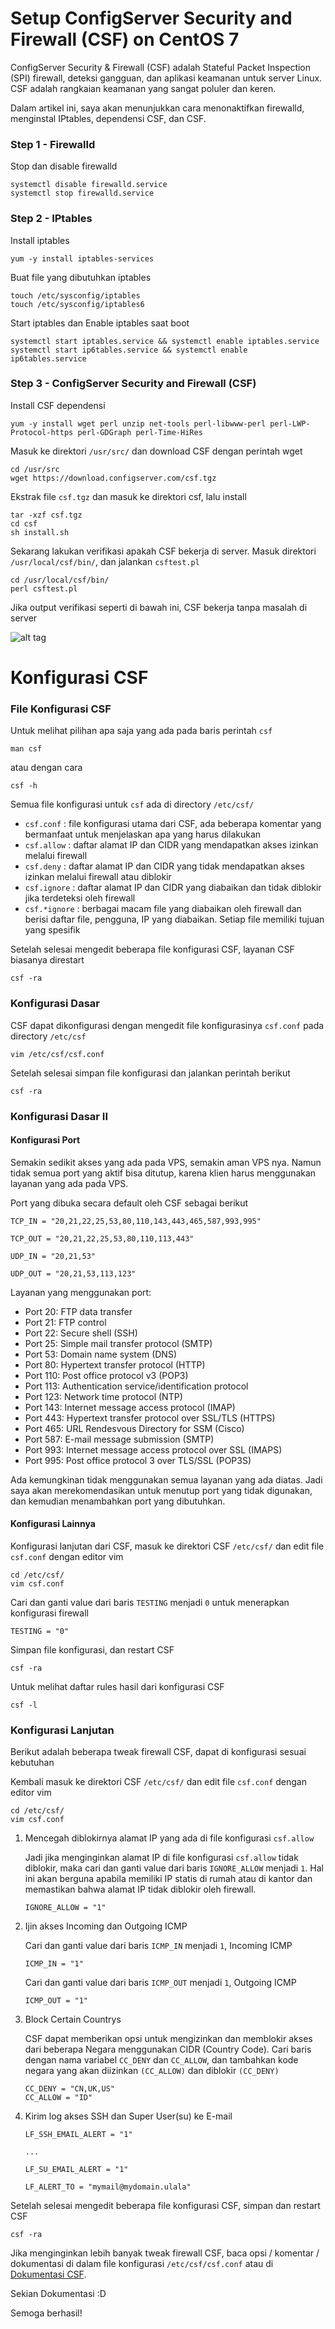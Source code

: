 # Setup ConfigServer Security and Firewall (CSF) on CentOS 7

ConfigServer Security & Firewall (CSF) adalah Stateful Packet Inspection (SPI) firewall, deteksi gangguan, dan aplikasi keamanan untuk server Linux. CSF adalah rangkaian keamanan yang sangat poluler dan keren.

Dalam artikel ini, saya akan menunjukkan cara menonaktifkan firewalld, menginstal IPtables, dependensi CSF, dan CSF.

### Step 1 - Firewalld

Stop dan disable firewalld

```shell
systemctl disable firewalld.service
systemctl stop firewalld.service
```

### Step 2 - IPtables

Install iptables

```shell
yum -y install iptables-services
```

Buat file yang dibutuhkan iptables

```shell
touch /etc/sysconfig/iptables
touch /etc/sysconfig/iptables6
```

Start iptables dan Enable iptables saat boot

```shell
systemctl start iptables.service && systemctl enable iptables.service
systemctl start ip6tables.service && systemctl enable ip6tables.service
```

### Step 3 - ConfigServer Security and Firewall (CSF)

Install CSF dependensi

```shell
yum -y install wget perl unzip net-tools perl-libwww-perl perl-LWP-Protocol-https perl-GDGraph perl-Time-HiRes
```

Masuk ke direktori `/usr/src/` dan download CSF dengan perintah wget

```shell
cd /usr/src
wget https://download.configserver.com/csf.tgz
```

Ekstrak file `csf.tgz` dan masuk ke direktori csf, lalu install

```shell
tar -xzf csf.tgz
cd csf
sh install.sh
```

Sekarang lakukan verifikasi apakah CSF bekerja di server. Masuk direktori `/usr/local/csf/bin/`, dan jalankan `csftest.pl`

```shell
cd /usr/local/csf/bin/
perl csftest.pl
```

Jika output verifikasi seperti di bawah ini, CSF bekerja tanpa masalah di server

![alt tag](https://github.com/tealinuxos/infrastruktur/blob/master/images/image002.png)

# Konfigurasi CSF

### File Konfigurasi CSF

Untuk melihat pilihan apa saja yang ada pada baris perintah `csf`

```shell
man csf
```

atau dengan cara

```shell
csf -h
```

Semua file konfigurasi untuk `csf` ada di directory `/etc/csf/`

* `csf.conf` : file konfigurasi utama dari CSF, ada beberapa komentar yang bermanfaat untuk menjelaskan apa yang harus dilakukan
* `csf.allow` : daftar alamat IP dan CIDR yang mendapatkan akses izinkan melalui firewall
* `csf.deny` : daftar alamat IP dan CIDR yang tidak mendapatkan akses izinkan melalui firewall atau diblokir
* `csf.ignore` : daftar alamat IP dan CIDR yang diabaikan dan tidak diblokir jika terdeteksi oleh firewall
* `csf.*ignore` : berbagai macam file yang diabaikan oleh firewall dan berisi daftar file, pengguna, IP yang diabaikan. Setiap file memiliki tujuan yang spesifik

Setelah selesai mengedit beberapa file konfigurasi CSF, layanan CSF biasanya direstart

```shell
csf -ra
```

### Konfigurasi Dasar

CSF dapat dikonfigurasi dengan mengedit file konfigurasinya `csf.conf` pada directory `/etc/csf`

```shell
vim /etc/csf/csf.conf
```

Setelah selesai simpan file konfigurasi dan jalankan perintah berikut

```shell
csf -ra
```

### Konfigurasi Dasar II

#### Konfigurasi Port

Semakin sedikit akses yang ada pada VPS, semakin aman VPS nya. Namun tidak semua port yang aktif bisa ditutup, karena klien harus menggunakan layanan yang ada pada VPS.

Port yang dibuka secara default oleh CSF sebagai berikut

```shell
TCP_IN = "20,21,22,25,53,80,110,143,443,465,587,993,995"

TCP_OUT = "20,21,22,25,53,80,110,113,443"

UDP_IN = "20,21,53"

UDP_OUT = "20,21,53,113,123"

```

Layanan yang menggunakan port:

* Port 20: FTP data transfer
* Port 21: FTP control
* Port 22: Secure shell (SSH)
* Port 25: Simple mail transfer protocol (SMTP)
* Port 53: Domain name system (DNS)
* Port 80: Hypertext transfer protocol (HTTP)
* Port 110: Post office protocol v3 (POP3)
* Port 113: Authentication service/identification protocol
* Port 123: Network time protocol (NTP)
* Port 143: Internet message access protocol (IMAP)
* Port 443: Hypertext transfer protocol over SSL/TLS (HTTPS)
* Port 465: URL Rendesvous Directory for SSM (Cisco)
* Port 587: E-mail message submission (SMTP)
* Port 993: Internet message access protocol over SSL (IMAPS)
* Port 995: Post office protocol 3 over TLS/SSL (POP3S)

Ada kemungkinan tidak menggunakan semua layanan yang ada diatas. Jadi saya akan merekomendasikan untuk menutup port yang tidak digunakan, dan kemudian menambahkan port yang dibutuhkan.

#### Konfigurasi Lainnya

Konfigurasi lanjutan dari CSF, masuk ke direktori CSF `/etc/csf/` dan edit file `csf.conf` dengan editor vim

```shell
cd /etc/csf/
vim csf.conf
```

Cari dan ganti value dari baris `TESTING` menjadi `0` untuk menerapkan konfigurasi firewall

```shell
TESTING = "0"
```

Simpan file konfigurasi, dan restart CSF

```shell
csf -ra
```

Untuk melihat daftar rules hasil dari konfigurasi CSF

```shell
csf -l
```

### Konfigurasi Lanjutan

Berikut adalah beberapa tweak firewall CSF, dapat di konfigurasi sesuai kebutuhan

Kembali masuk ke direktori CSF `/etc/csf/` dan edit file `csf.conf` dengan editor vim

```shell
cd /etc/csf/
vim csf.conf
```

1. Mencegah diblokirnya alamat IP yang ada di file konfigurasi `csf.allow`

    Jadi jika menginginkan alamat IP di file konfigurasi `csf.allow` tidak diblokir, maka cari dan ganti value dari baris `IGNORE_ALLOW` menjadi `1`. Hal ini akan berguna apabila memiliki IP statis di rumah atau di kantor dan memastikan bahwa alamat IP tidak diblokir oleh firewall.

    ```shell
    IGNORE_ALLOW = "1"
    ```

2. Ijin akses Incoming dan Outgoing ICMP

    Cari dan ganti value dari baris `ICMP_IN` menjadi `1`, Incoming ICMP

    ```shell
    ICMP_IN = "1"
    ```

    Cari dan ganti value dari baris `ICMP_OUT` menjadi `1`, Outgoing ICMP

    ```shell
    ICMP_OUT = "1"
    ```

3. Block Certain Countrys

    CSF dapat memberikan opsi untuk mengizinkan dan memblokir akses dari beberapa Negara menggunakan CIDR (Country Code). Cari baris dengan nama variabel `CC_DENY` dan `CC_ALLOW`, dan tambahkan kode negara yang akan diizinkan `(CC_ALLOW)` dan diblokir `(CC_DENY)`

    ```shell
    CC_DENY = "CN,UK,US"
    CC_ALLOW = "ID"
    ```

4. Kirim log akses SSH dan Super User(su) ke E-mail

    ```shell
    LF_SSH_EMAIL_ALERT = "1"

    ...

    LF_SU_EMAIL_ALERT = "1"
    ```

    ```shell
    LF_ALERT_TO = "mymail@mydomain.ulala"
    ```

Setelah selesai mengedit beberapa file konfigurasi CSF, simpan dan restart CSF

```shell
csf -ra
```

Jika menginginkan lebih banyak tweak firewall CSF, baca opsi / komentar / dokumentasi  di dalam file konfigurasi `/etc/csf/csf.conf` atau di [Dokumentasi CSF](https://download.configserver.com/csf/readme.txt "ConfigServer Security & Firewall (csf)").

Sekian Dokumentasi :D

Semoga berhasil!
